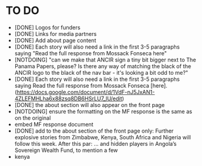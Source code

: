TO DO
=====
* [DONE] Logos for funders
* [DONE] Links for media partners
* [DONE] Add about page content
* [DONE] Each story will also need a link in the first 3-5 paragraphs saying "Read the full response from Mossack Fonseca here"
* [NOTDOING] "can we make that ANCIR sign a tiny bit bigger next to The Panama Papers, please? Is there any way of matching the black of the ANCIR logo to the black of the nav bar - it's looking a bit odd to me?"
* [DONE] Each story will also need a link in the first 3-5 paragraphs saying Read the full response from Mossack Fonseca [here].(https://docs.google.com/document/d/1VdF-nJ5JxAN1-4ZLEFMHLha6x88zsq8DB6HSrLU7_lU/edit)
* [DONE] the about section will also appear on the front page
* [NOTDOING] ensure the formatting on the MF response is the same as on the original
* embed MF response document
* [DONE] add to the about section of the front page only: Further explosive stories from Zimbabwe, Kenya, South Africa and Nigeria will follow this week. After this par: ... and hidden players in Angola’s Sovereign Wealth Fund, to mention a few
* kenya
